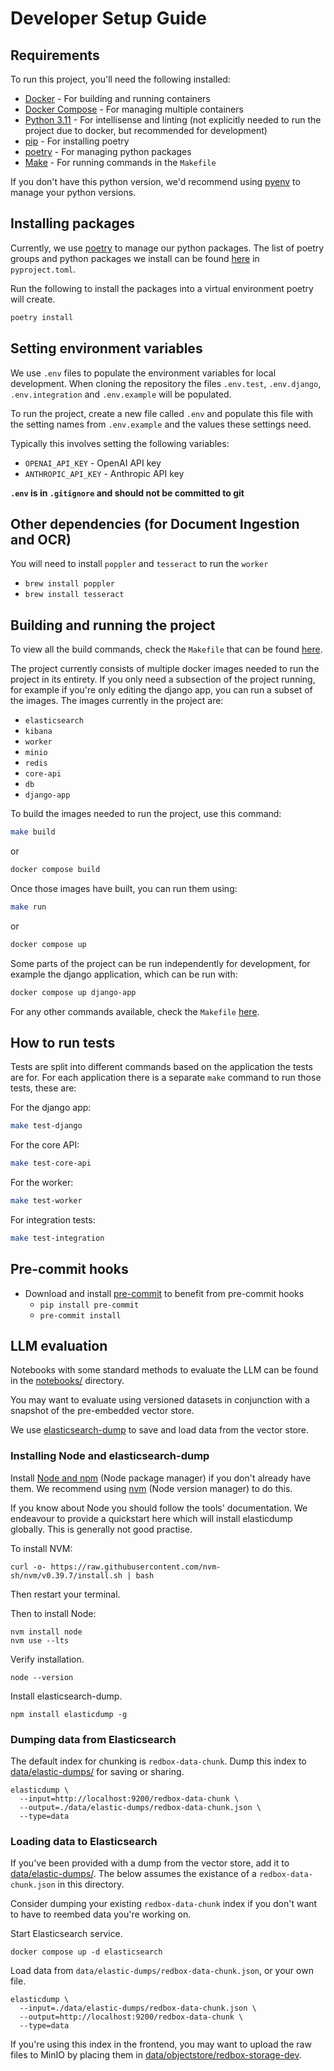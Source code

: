 # Developer Setup Guide

## Requirements

To run this project, you'll need the following installed:

-  [Docker](https://docs.docker.com/get-docker/) - For building and running containers
-  [Docker Compose](https://docs.docker.com/compose/install/) - For managing multiple containers
-  [Python 3.11](https://www.python.org/downloads/) - For intellisense and linting (not explicitly needed to run the project due to docker, but recommended for development)
-  [pip](https://pip.pypa.io/en/stable/installation/) - For installing poetry
-  [poetry](https://python-poetry.org/docs/) - For managing python packages
-  [Make](https://www.gnu.org/software/make/) - For running commands in the `Makefile`

If you don't have this python version, we'd recommend using [pyenv](https://github.com/pyenv/pyenv) to manage your python versions.

## Installing packages

Currently, we use [poetry](https://python-poetry.org/) to manage our python packages. The list of poetry groups and python packages we install can be found [here](https://github.com/i-dot-ai/redbox-copilot/blob/main/pyproject.toml) in `pyproject.toml`.

Run the following to install the packages into a virtual environment poetry will create.

``` bash
poetry install
```

## Setting environment variables

We use `.env` files to populate the environment variables for local development. When cloning the repository the files `.env.test`, `.env.django`, `.env.integration` and `.env.example` will be populated.

To run the project, create a new file called `.env` and populate this file with the setting names from `.env.example` and the values these settings need.

Typically this involves setting the following variables:

- `OPENAI_API_KEY` - OpenAI API key
- `ANTHROPIC_API_KEY` - Anthropic API key

**`.env` is in `.gitignore` and should not be committed to git**

## Other dependencies (for Document Ingestion and OCR)

You will need to install `poppler` and `tesseract` to run the `worker`
- `brew install poppler`
- `brew install tesseract`



## Building and running the project

To view all the build commands, check the `Makefile` that can be found [here](https://github.com/i-dot-ai/redbox-copilot/blob/main/Makefile).

The project currently consists of multiple docker images needed to run the project in its entirety. If you only need a subsection of the project running, for example if you're only editing the django app, you can run a subset of the images. The images currently in the project are:

- `elasticsearch`
- `kibana`
- `worker`
- `minio`
- `redis`
- `core-api`
- `db`
- `django-app`

To build the images needed to run the project, use this command:

``` bash
make build
```

or 

``` bash
docker compose build
```

Once those images have built, you can run them using:

``` bash
make run
```

or 

``` bash
docker compose up
```

Some parts of the project can be run independently for development, for example the django application, which can be run with:

``` bash
docker compose up django-app
```

For any other commands available, check the `Makefile` [here](https://github.com/i-dot-ai/redbox-copilot/blob/main/Makefile).

## How to run tests

Tests are split into different commands based on the application the tests are for. For each application there is a separate `make` command to run those tests, these are:

For the django app:

``` bash
make test-django
```

For the core API:

``` bash
make test-core-api
```

For the worker:

``` bash
make test-worker
```

For integration tests:

``` bash
make test-integration
```

## Pre-commit hooks

- Download and install [pre-commit](https://pre-commit.com) to benefit from pre-commit hooks
  - `pip install pre-commit`
  - `pre-commit install`

## LLM evaluation

Notebooks with some standard methods to evaluate the LLM can be found in the [notebooks/](../notebooks/) directory.

You may want to evaluate using versioned datasets in conjunction with a snapshot of the pre-embedded vector store.

We use [elasticsearch-dump](https://github.com/elasticsearch-dump/elasticsearch-dump) to save and load data from the vector store.

### Installing Node and elasticsearch-dump

Install [Node and npm](https://docs.npmjs.com/downloading-and-installing-node-js-and-npm) (Node package manager) if you don't already have them. We recommend using [nvm](https://github.com/nvm-sh/nvm?tab=readme-ov-file#installing-and-updating) (Node version manager) to do this. 

If you know about Node you should follow the tools' documentation. We endeavour to provide a quickstart here which will install elasticdump globally. This is generally not good practise.

To install NVM:

```console
curl -o- https://raw.githubusercontent.com/nvm-sh/nvm/v0.39.7/install.sh | bash
```

Then restart your terminal.

Then to install Node:

```console
nvm install node
nvm use --lts
```

Verify installation.

```console
node --version
```

Install elasticsearch-dump.

```console
npm install elasticdump -g
```

### Dumping data from Elasticsearch

The default index for chunking is `redbox-data-chunk`. Dump this index to [data/elastic-dumps/](../data/elastic-dumps/) for saving or sharing.

```
elasticdump \
  --input=http://localhost:9200/redbox-data-chunk \
  --output=./data/elastic-dumps/redbox-data-chunk.json \
  --type=data
```

### Loading data to Elasticsearch

If you've been provided with a dump from the vector store, add it to [data/elastic-dumps/](../data/elastic-dumps/). The below assumes the existance of a `redbox-data-chunk.json` in this directory.

Consider dumping your existing `redbox-data-chunk` index if you don't want to have to reembed data you're working on.

Start Elasticsearch service.

```console
docker compose up -d elasticsearch
```

Load data from `data/elastic-dumps/redbox-data-chunk.json`, or your own file.

```
elasticdump \
  --input=./data/elastic-dumps/redbox-data-chunk.json \
  --output=http://localhost:9200/redbox-data-chunk \
  --type=data
```

If you're using this index in the frontend, you may want to upload the raw files to MinIO by placing them in [data/objectstore/redbox-storage-dev](../data/objectstore/redbox-storage-dev).
